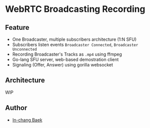 # WebRTC Broadcasting Recording

## Feature
- One Broadcaster, multiple subscribers architecture (1:N SFU)
- Subscribers listen events `Broadcaster Connected`, `Broadcaster Unconnected`
- Recording Broadcaster's Tracks as `.mp4` using ffmpeg
- Go-lang SFU server, web-based demostration client
- Signaling (Offer, Answer) using gorilla websocket

## Architecture
WIP


## Author
- [In-chang Baek](https://github.com/bic4907)
